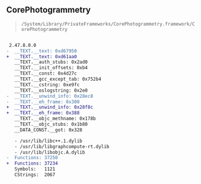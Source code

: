 ## CorePhotogrammetry

> `/System/Library/PrivateFrameworks/CorePhotogrammetry.framework/CorePhotogrammetry`

```diff

 2.47.8.0.0
-  __TEXT.__text: 0xd67950
+  __TEXT.__text: 0xd61aa0
   __TEXT.__auth_stubs: 0x2ad0
   __TEXT.__init_offsets: 0xb4
   __TEXT.__const: 0x4d27c
   __TEXT.__gcc_except_tab: 0x752b4
   __TEXT.__cstring: 0xe9fc
   __TEXT.__oslogstring: 0x2e0
-  __TEXT.__unwind_info: 0x28ec8
-  __TEXT.__eh_frame: 0x300
+  __TEXT.__unwind_info: 0x28f8c
+  __TEXT.__eh_frame: 0x388
   __TEXT.__objc_methname: 0x178b
   __TEXT.__objc_stubs: 0x1b80
   __DATA_CONST.__got: 0x328

   - /usr/lib/libc++.1.dylib
   - /usr/lib/libgraphcompute-rt.dylib
   - /usr/lib/libobjc.A.dylib
-  Functions: 37250
+  Functions: 37234
   Symbols:   1121
   CStrings:  2067
 

```
